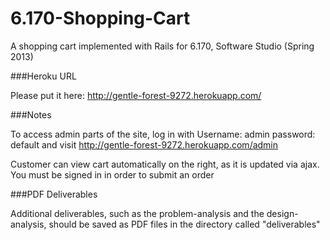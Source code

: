 6.170-Shopping-Cart
========================

A shopping cart implemented with Rails for 6.170, Software Studio (Spring 2013)

###Heroku URL

Please put it here: http://gentle-forest-9272.herokuapp.com/

###Notes

To access admin parts of the site, log in with 
Username: admin
password: default
and visit http://gentle-forest-9272.herokuapp.com/admin

Customer can view cart automatically on the right, as it is updated via ajax. You must be signed in in order to submit an order


###PDF Deliverables

Additional deliverables, such as the problem-analysis and the design-analysis, should
be saved as PDF files in the directory called "deliverables"


